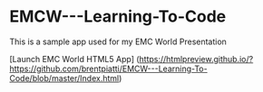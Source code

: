 # EMCW---Learning-To-Code

This is a sample app used for my EMC World Presentation

[Launch EMC World HTML5 App] (https://htmlpreview.github.io/?https://github.com/brentpiatti/EMCW---Learning-To-Code/blob/master/Index.html)
